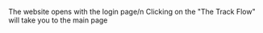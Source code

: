The website opens with the login page/n
Clicking on the "The Track Flow" will take you to the main page
